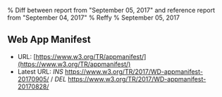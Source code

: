 % Diff between report from "September 05, 2017" and reference report from "September 04, 2017"
% Reffy
% September 05, 2017

## Web App Manifest

- URL: [https://www.w3.org/TR/appmanifest/](https://www.w3.org/TR/appmanifest/)
- Latest URL: *INS* https://www.w3.org/TR/2017/WD-appmanifest-20170905/ / *DEL* https://www.w3.org/TR/2017/WD-appmanifest-20170828/


